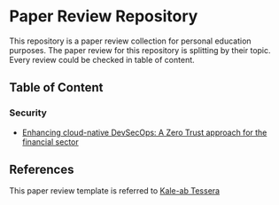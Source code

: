 # Paper Review Repository

This repository is a paper review collection for personal education purposes. The paper review for this repository is splitting by their topic. Every review could be checked in table of content.

## Table of Content
### Security
- [Enhancing cloud-native DevSecOps: A Zero Trust approach for the financial
sector](https://github.com/yusrilfirza/Paper-Review/blob/main/Security/Enhancing%20cloud-native%20DevSecOps/README.md)

## References
This paper review template is referred to [Kale-ab Tessera](https://github.com/KaleabTessera/Research-Paper-Reading-Template/blob/master/README.md)